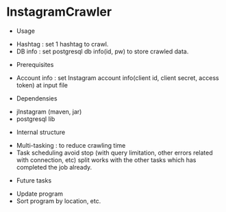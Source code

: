 # InstagramCrawler

* Usage
- Hashtag : set 1 hashtag to crawl.
- DB info : set postgresql db info(id, pw) to store crawled data.

* Prerequisites
- Account info : set Instagram account info(client id, client secret, access token) at input file

* Dependensies
- jInstagram (maven, jar)
- postgresql lib

* Internal structure
- Multi-tasking : to reduce crawling time
- Task scheduling
avoid stop (with query limitation, other errors related with connection, etc)
split works with the other tasks which has completed the job already.

* Future tasks
- Update program
- Sort program by location, etc.